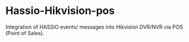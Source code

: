 # Hassio-Hikvision-pos
Integration of HASSIO events/ messages into Hikvision DVR/NVR via POS (Point of Sales).


